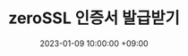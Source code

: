 ---
title: zeroSSL 인증서 발급받기
date: 2023-01-09 10:00:00 +09:00
categories: [WEB, SSL]
tags: [WEB] # TAG는 반드시 소문자로 이루어져야함!
---